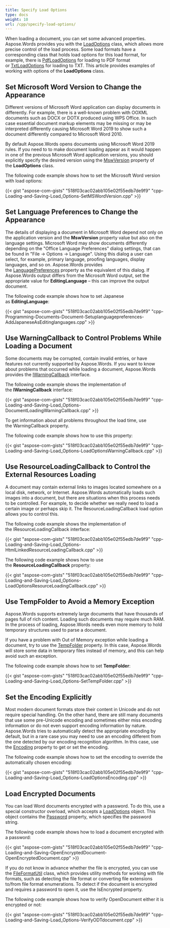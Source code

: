 ```yaml
---
title: Specify Load Options
type: docs
weight: 10
url: /cpp/specify-load-options/
---
```


When loading a document, you can set some advanced properties. Aspose.Words provides you with the [LoadOptions](https://apireference.aspose.com/words/cpp/class/aspose.words.load_options/) class, which allows more precise control of the load process. Some load formats have a corresponding class that holds load options for this load format, for example, there is [PdfLoadOptions](https://apireference.aspose.com/words/cpp/class/aspose.words.pdf_load_options/) for loading to PDF format or [TxtLoadOptions](https://apireference.aspose.com/words/cpp/class/aspose.words.txt_load_options/) for loading to TXT. This article provides examples of working with options of the **LoadOptions** class.

## **Set Microsoft Word Version to Change the Appearance**

Different versions of Microsoft Word application can display documents in differently. For example, there is a well-known problem with OOXML documents such as DOCX or DOTX produced using WPS Office. In such case essential document markup elements may be missing or may be interpreted differently causing Microsoft Word 2019 to show such a document differently compared to Microsoft Word 2010.

By default Aspose.Words opens documents using Microsoft Word 2019 rules. If you need to to make document loading appear as it would happen in one of the previous Microsoft Word application versions, you should explicitly specify the desired version using the [MswVersion](https://apireference.aspose.com/words/cpp/class/aspose.words.load_options/#abe0a652f400b8d6ba1fef5466d25f6a4) property of the **LoadOptions** class.

The following code example shows how to set the Microsoft Word version with load options:

{{< gist "aspose-com-gists" "518f03cac02abb105e02f55edb7de9f9" "cpp-Loading-and-Saving-Load_Options-SetMSWordVersion.cpp" >}}

## **Set Language Preferences to Change the Appearance**

The details of displaying a document in Microsoft Word depend not only on the application version and the **MswVersion** property value but also on the language settings. Microsoft Word may show documents differently depending on the "Office Language Preferences" dialog settings, that can be found in "File → Options → Languаge". Using this dialog a user can select, for example, primary language, proofing languages, display languages, and so on. Aspose.Words provides the [LanguagePreferences](https://apireference.aspose.com/words/cpp/class/aspose.words.load_options/#ad8e7de3d85525b0a3ff604a2ec479ccc) property as the equivalent of this dialog. If Aspose.Words output differs from the Microsoft Word output, set the appropriate value for **EditingLanguage** – this can improve the output document.

The following code example shows how to set Japanese as **EditingLanguage**:

{{< gist "aspose-com-gists" "518f03cac02abb105e02f55edb7de9f9" "cpp-Programming-Documents-Document-Setuplanguagepreferences-AddJapaneseAsEditinglanguages.cpp" >}}

## **Use WarningCallback to Control Problems While Loading a Document**

Some documents may be corrupted, contain invalid entries, or have features not currently supported by Aspose.Words. If you want to know about problems that occurred while loading a document, Aspose.Words provides the [IWarningCallback](https://apireference.aspose.com/words/cpp/class/aspose.words.load_options/#a94fd8b7ac866a9197e991515c6bcdf02) interface.

The following code example shows the implementation of the **IWarningCallback** interface:

{{< gist "aspose-com-gists" "518f03cac02abb105e02f55edb7de9f9" "cpp-Loading-and-Saving-Load_Options-DocumentLoadingWarningCallback.cpp" >}}

To get information about all problems throughout the load time, use the WarningCallback property.

The following code example shows how to use this property:

{{< gist "aspose-com-gists" "518f03cac02abb105e02f55edb7de9f9" "cpp-Loading-and-Saving-Load_Options-LoadOptionsWarningCallback.cpp" >}}

## **Use ResourceLoadingCallback to Control the External Resources Loading**

A document may contain external links to images located somewhere on a local disk, network, or Internet. Aspose.Words automatically loads such images into a document, but there are situations when this process needs to be controlled. For example, to decide whether we really need to load a certain image or perhaps skip it. The ResourceLoadingCallback load option allows you to control this.

The following code example shows the implementation of the IResourceLoadingCallback interface:

{{< gist "aspose-com-gists" "518f03cac02abb105e02f55edb7de9f9" "cpp-Loading-and-Saving-Load_Options-HtmlLinkedResourceLoadingCallback.cpp" >}}

The following code example shows how to use the **ResourceLoadingCallback** property:

{{< gist "aspose-com-gists" "518f03cac02abb105e02f55edb7de9f9" "cpp-Loading-and-Saving-Load_Options-LoadOptionsResourceLoadingCallback.cpp" >}}

## **Use TempFolder to Avoid a Memory Exception**

Aspose.Words supports extremely large documents that have thousands of pages full of rich content. Loading such documents may require much RAM. In the process of loading, Aspose.Words needs even more memory to hold temporary structures used to parse a document.

If you have a problem with Out of Memory exception while loading a document, try to use the [TempFolder](https://apireference.aspose.com/words/cpp/class/aspose.words.load_options/#af29c5248106856f926a83e620f37ec3e) property. In this case, Aspose.Words will store some data in temporary files instead of memory, and this can help avoid such an exception.

The following code example shows how to set **TempFolder**:

{{< gist "aspose-com-gists" "518f03cac02abb105e02f55edb7de9f9" "cpp-Loading-and-Saving-Load_Options-SetTempFolder.cpp" >}}

## **Set the Encoding Explicitly**

Most modern document formats store their content in Unicode and do not require special handling. On the other hand, there are still many documents that use some pre-Unicode encoding and sometimes either miss encoding information or do not even support encoding information by nature. Aspose.Words tries to automatically detect the appropriate encoding by default, but in a rare case you may need to use an encoding different from the one detected by our encoding recognition algorithm. In this case, use the [Encoding](https://apireference.aspose.com/words/cpp/class/aspose.words.load_options/#ae8459a8e234a62cd114d09b75b83abd8) property to get or set the encoding.

The following code example shows how to set the encoding to override the automatically chosen encoding:

{{< gist "aspose-com-gists" "518f03cac02abb105e02f55edb7de9f9" "cpp-Loading-and-Saving-Load_Options-LoadOptionsEncoding.cpp" >}}

## **Load Encrypted Documents**

You can load Word documents encrypted with a password. To do this, use a special constructor overload, which accepts a [LoadOptions](https://apireference.aspose.com/words/cpp/class/aspose.words.load_options/) object. This object contains the [Password](https://apireference.aspose.com/words/cpp/class/aspose.words.load_options/#ac038d849aae7f97fc78b8a800b36b03a) property, which specifies the password string.

The following code example shows how to load a document encrypted with a password:

{{< gist "aspose-com-gists" "518f03cac02abb105e02f55edb7de9f9" "cpp-Loading-and-Saving-OpenEncryptedDocument-OpenEncryptedDocument.cpp" >}}

If you do not know in advance whether the file is encrypted, you can use the [FileFormatUtil](https://apireference.aspose.com/words/cpp/class/aspose.words.file_format_util/) class, which provides utility methods for working with file formats, such as detecting the file format or converting file extensions to/from file format enumerations. To detect if the document is encrypted and requires a password to open it, use the IsEncrypted property.

The following code example shows how to verify OpenDocument either it is encrypted or not:

{{< gist "aspose-com-gists" "518f03cac02abb105e02f55edb7de9f9" "cpp-Loading-and-Saving-Load_Options-VerifyODTdocument.cpp" >}}
